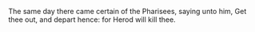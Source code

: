 The same day there came certain of the Pharisees, saying unto him, Get thee out, and depart hence: for Herod will kill thee.
